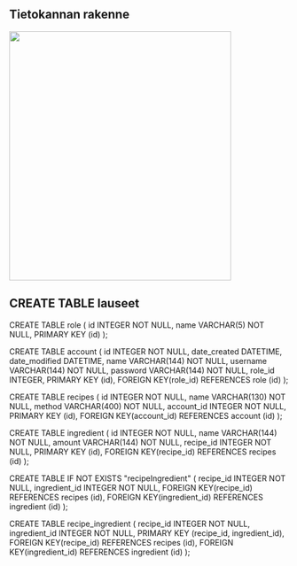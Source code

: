 ## Tietokannan rakenne

<img src="" width="400" height="450">

## CREATE TABLE lauseet

CREATE TABLE role (
	id INTEGER NOT NULL, 
	name VARCHAR(5) NOT NULL, 
	PRIMARY KEY (id)
);

CREATE TABLE account (
	id INTEGER NOT NULL, 
	date_created DATETIME, 
	date_modified DATETIME, 
	name VARCHAR(144) NOT NULL, 
	username VARCHAR(144) NOT NULL, 
	password VARCHAR(144) NOT NULL, 
	role_id INTEGER, 
	PRIMARY KEY (id), 
	FOREIGN KEY(role_id) REFERENCES role (id)
);

CREATE TABLE recipes (
	id INTEGER NOT NULL, 
	name VARCHAR(130) NOT NULL, 
	method VARCHAR(400) NOT NULL, 
	account_id INTEGER NOT NULL, 
	PRIMARY KEY (id), 
	FOREIGN KEY(account_id) REFERENCES account (id)
);

CREATE TABLE ingredient (
	id INTEGER NOT NULL, 
	name VARCHAR(144) NOT NULL, 
	amount VARCHAR(144) NOT NULL, 
	recipe_id INTEGER NOT NULL, 
	PRIMARY KEY (id), 
	FOREIGN KEY(recipe_id) REFERENCES recipes (id)
);

CREATE TABLE IF NOT EXISTS "recipeIngredient" (
	recipe_id INTEGER NOT NULL, 
	ingredient_id INTEGER NOT NULL, 
	FOREIGN KEY(recipe_id) REFERENCES recipes (id), 
	FOREIGN KEY(ingredient_id) REFERENCES ingredient (id)
);

CREATE TABLE recipe_ingredient (
	recipe_id INTEGER NOT NULL, 
	ingredient_id INTEGER NOT NULL, 
	PRIMARY KEY (recipe_id, ingredient_id), 
	FOREIGN KEY(recipe_id) REFERENCES recipes (id), 
	FOREIGN KEY(ingredient_id) REFERENCES ingredient (id)
);
